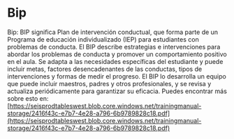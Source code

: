 # Bip
Bip: BIP significa Plan de intervención conductual, que forma parte de un Programa de educación individualizado (IEP) para estudiantes con problemas de conducta. El BIP describe estrategias e intervenciones para abordar los problemas de conducta y promover un comportamiento positivo en el aula. Se adapta a las necesidades específicas del estudiante y puede incluir metas, factores desencadenantes de las conductas, tipos de intervenciones y formas de medir el progreso. El BIP lo desarrolla un equipo que puede incluir maestros, padres y otros profesionales, y se revisa y actualiza periódicamente para garantizar su eficacia.
Puedes encontrar más sobre esto en: [https://seisprodtableswest.blob.core.windows.net/trainingmanual-storage/2416f43c-e7b7-4e28-a796-6b9789828c18.pdf](https://seisprodtableswest.blob.core.windows.net/trainingmanual-storage/2416f43c-e7b7-4e28-a796-6b9789828c18.pdf)